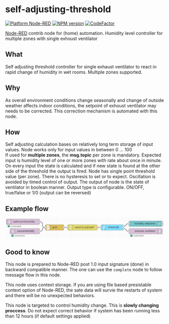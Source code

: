 # self-adjusting-threshold
[![Platform Node-RED](http://b.repl.ca/v1/Platform-Node--RED-red.png)](https://nodered.org/)
[![NPM version][npm-image]][npm-url]
[![CodeFactor](https://www.codefactor.io/repository/github/hotnipi/self-adjusting-threshold/badge)](https://www.codefactor.io/repository/github/hotnipi/self-adjusting-threshold)

[npm-image]: http://img.shields.io/npm/v/node-red-contrib-self-adjusting-threshold.svg
[npm-url]: https://npmjs.org/package/node-red-contrib-self-adjusting-threshold



[Node-RED](https://nodered.org/) contrib node for (home) automation. Humidity level controller for multiple zones with single exhoust ventilator

## What
Self adjusting threshold controller for single exhaust ventilator to react in rapid change of humidity in wet rooms. Multiple zones supported.

## Why
As overall environment conditions change seasonally and change of outside weather affects indoor conditions, the setpoint of exhoust ventilator may needs to be corrected. This correction mechanism is automated with this node. 

## How
Self adjusting calculation bases on relatively long term storage of input values.
Node works only for input values in between 0 ... 100  
If used for **multiple zones**, the **msg.topic** per zone is mandatory. 
Expected input is humidity level of one or more zones with rate about once in minute.
On every input the state is calculated and if new state is found at the other side of the threshold the output is fired. 
Node has single point threshold value (per zone). There is no hysteresis to set or to expect. Oscillation is avoided by timed control of output. 
The output of node is the state of ventilator in boolean manner. Output type is configurable. ON/OFF, true/false or 1/0 (output can be reversed)

## Example flow
![setup.JPG](img/setup.JPG)

## Good to know
This node is prepared to Node-RED post 1.0 input signature (done) in backward compatible manner.
The one can use the <code>complete</code> node to follow message flow in this node.

This node uses context storage. If you are using file based presistable context option of Node-RED, the sate data will survie the restarts of system and there will be no unexpected behaviors. 

This node is targeted to control humidity change. This is **slowly changing proccess**. Do not expect correct behavior if system has been running less than 12 hours (if default settings applied)


